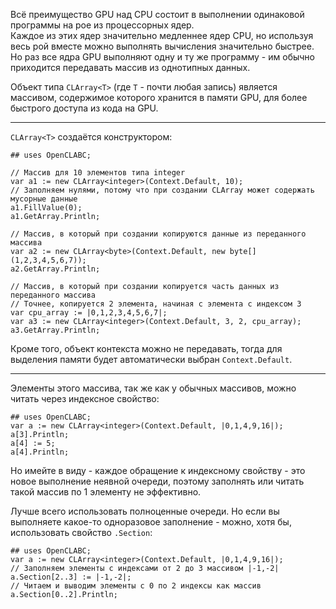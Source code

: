 ﻿


Всё преимущество GPU над CPU состоит в выполнении одинаковой программы на рое из процессорных ядер.\
Каждое из этих ядер значительно медленнее ядер CPU, но используя весь рой вместе можно выполнять вычисления значительно быстрее.\
Но раз все ядра GPU выполняют одну и ту же программу - им обычно приходится передавать массив из однотипных данных.

Объект типа `CLArray<T>` (где `T` - почти любая запись) является массивом, содержимое которого хранится в памяти GPU, для более быстрого доступа из кода на GPU.

---

`CLArray<T>` создаётся конструктором:

```
## uses OpenCLABC;

// Массив для 10 элементов типа integer
var a1 := new CLArray<integer>(Context.Default, 10);
// Заполняем нулями, потому что при создании CLArray может содержать мусорные данные
a1.FillValue(0);
a1.GetArray.Println;

// Массив, в который при создании копируются данные из переданного массива
var a2 := new CLArray<byte>(Context.Default, new byte[](1,2,3,4,5,6,7));
a2.GetArray.Println;

// Массив, в который при создании копируется часть данных из переданного массива
// Точнее, копируется 2 элемента, начиная с элемента с индексом 3
var cpu_array := |0,1,2,3,4,5,6,7|;
var a3 := new CLArray<integer>(Context.Default, 3, 2, cpu_array);
a3.GetArray.Println;
```
Кроме того, объект контекста можно не передавать, тогда для выделения памяти будет автоматически выбран `Context.Default`.

---

Элементы этого массива, так же как у обычных массивов, можно читать через индексное свойство:
```
## uses OpenCLABC;
var a := new CLArray<integer>(Context.Default, |0,1,4,9,16|);
a[3].Println;
a[4] := 5;
a[4].Println;
```
Но имейте в виду - каждое обращение к индексному свойству - это новое выполнение неявной очереди, поэтому заполнять или читать такой массив по 1 элементу не эффективно.

Лучше всего использовать полноценные очереди. Но если вы выполняете какое-то одноразовое заполнение - можно, хотя бы, использовать свойство `.Section`:
```
## uses OpenCLABC;
var a := new CLArray<integer>(Context.Default, |0,1,4,9,16|);
// Заполняем элементы с индексами от 2 до 3 массивом |-1,-2|
a.Section[2..3] := |-1,-2|;
// Читаем и выводим элементы с 0 по 2 индексы как массив
a.Section[0..2].Println;
```

